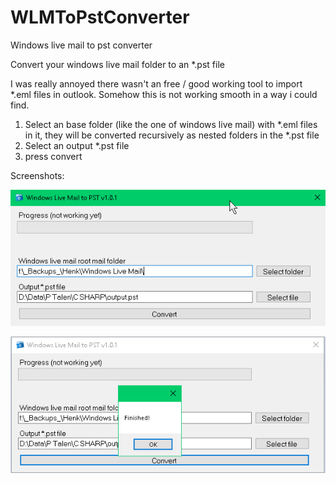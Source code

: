 # WLMToPstConverter
Windows live mail to pst converter

Convert your windows live mail folder to an *.pst file

I was really annoyed there wasn't an free / good working tool to import *.eml files in outlook. Somehow this is not working smooth in a way i could find.

1) Select an base folder (like the one of windows live mail) with *.eml files in it, they will be converted recursively as nested folders in the *.pst file
2) Select an output *.pst file
3) press convert

Screenshots:

![alt text](https://raw.githubusercontent.com/BramscoChill/WLMToPstConverter/master/ScreenShots/screenshot1.png)

![alt text](https://raw.githubusercontent.com/BramscoChill/WLMToPstConverter/master/ScreenShots/screenshot2.png)
